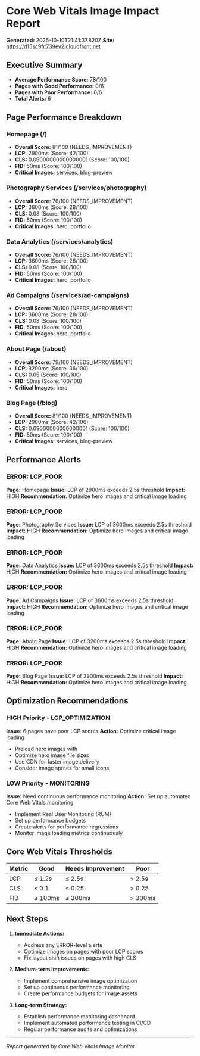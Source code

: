 # Core Web Vitals Image Impact Report

**Generated:** 2025-10-10T21:41:37.820Z
**Site:** https://d15sc9fc739ev2.cloudfront.net

## Executive Summary

- **Average Performance Score:** 78/100
- **Pages with Good Performance:** 0/6
- **Pages with Poor Performance:** 0/6
- **Total Alerts:** 6

## Page Performance Breakdown


### Homepage (/)
- **Overall Score:** 81/100 (NEEDS_IMPROVEMENT)
- **LCP:** 2900ms (Score: 42/100)
- **CLS:** 0.09000000000000001 (Score: 100/100)
- **FID:** 50ms (Score: 100/100)
- **Critical Images:** services, blog-preview


### Photography Services (/services/photography)
- **Overall Score:** 76/100 (NEEDS_IMPROVEMENT)
- **LCP:** 3600ms (Score: 28/100)
- **CLS:** 0.08 (Score: 100/100)
- **FID:** 50ms (Score: 100/100)
- **Critical Images:** hero, portfolio


### Data Analytics (/services/analytics)
- **Overall Score:** 76/100 (NEEDS_IMPROVEMENT)
- **LCP:** 3600ms (Score: 28/100)
- **CLS:** 0.08 (Score: 100/100)
- **FID:** 50ms (Score: 100/100)
- **Critical Images:** hero, portfolio


### Ad Campaigns (/services/ad-campaigns)
- **Overall Score:** 76/100 (NEEDS_IMPROVEMENT)
- **LCP:** 3600ms (Score: 28/100)
- **CLS:** 0.08 (Score: 100/100)
- **FID:** 50ms (Score: 100/100)
- **Critical Images:** hero, portfolio


### About Page (/about)
- **Overall Score:** 79/100 (NEEDS_IMPROVEMENT)
- **LCP:** 3200ms (Score: 36/100)
- **CLS:** 0.05 (Score: 100/100)
- **FID:** 50ms (Score: 100/100)
- **Critical Images:** hero


### Blog Page (/blog)
- **Overall Score:** 81/100 (NEEDS_IMPROVEMENT)
- **LCP:** 2900ms (Score: 42/100)
- **CLS:** 0.09000000000000001 (Score: 100/100)
- **FID:** 50ms (Score: 100/100)
- **Critical Images:** services, blog-preview


## Performance Alerts



### ERROR: LCP_POOR
**Page:** Homepage
**Issue:** LCP of 2900ms exceeds 2.5s threshold
**Impact:** HIGH
**Recommendation:** Optimize hero images and critical image loading


### ERROR: LCP_POOR
**Page:** Photography Services
**Issue:** LCP of 3600ms exceeds 2.5s threshold
**Impact:** HIGH
**Recommendation:** Optimize hero images and critical image loading


### ERROR: LCP_POOR
**Page:** Data Analytics
**Issue:** LCP of 3600ms exceeds 2.5s threshold
**Impact:** HIGH
**Recommendation:** Optimize hero images and critical image loading


### ERROR: LCP_POOR
**Page:** Ad Campaigns
**Issue:** LCP of 3600ms exceeds 2.5s threshold
**Impact:** HIGH
**Recommendation:** Optimize hero images and critical image loading


### ERROR: LCP_POOR
**Page:** About Page
**Issue:** LCP of 3200ms exceeds 2.5s threshold
**Impact:** HIGH
**Recommendation:** Optimize hero images and critical image loading


### ERROR: LCP_POOR
**Page:** Blog Page
**Issue:** LCP of 2900ms exceeds 2.5s threshold
**Impact:** HIGH
**Recommendation:** Optimize hero images and critical image loading


## Optimization Recommendations


### HIGH Priority - LCP_OPTIMIZATION
**Issue:** 6 pages have poor LCP scores
**Action:** Optimize critical image loading
- Preload hero images with <link rel="preload">
- Optimize hero image file sizes
- Use CDN for faster image delivery
- Consider image sprites for small icons


### LOW Priority - MONITORING
**Issue:** Need continuous performance monitoring
**Action:** Set up automated Core Web Vitals monitoring
- Implement Real User Monitoring (RUM)
- Set up performance budgets
- Create alerts for performance regressions
- Monitor image loading metrics continuously


## Core Web Vitals Thresholds

| Metric | Good | Needs Improvement | Poor |
|--------|------|-------------------|------|
| LCP | ≤ 1.2s | ≤ 2.5s | > 2.5s |
| CLS | ≤ 0.1 | ≤ 0.25 | > 0.25 |
| FID | ≤ 100ms | ≤ 300ms | > 300ms |

## Next Steps

1. **Immediate Actions:**
   - Address any ERROR-level alerts
   - Optimize images on pages with poor LCP scores
   - Fix layout shift issues on pages with high CLS

2. **Medium-term Improvements:**
   - Implement comprehensive image optimization
   - Set up continuous performance monitoring
   - Create performance budgets for image assets

3. **Long-term Strategy:**
   - Establish performance monitoring dashboard
   - Implement automated performance testing in CI/CD
   - Regular performance audits and optimizations

---
*Report generated by Core Web Vitals Image Monitor*
